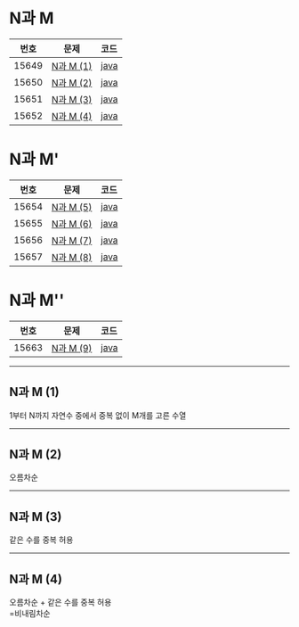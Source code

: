 # N과 M  

| 번호 | 문제 | 코드 |
|:---:|:---:|:---|
| 15649 | [N과 M (1)](https://www.acmicpc.net/problem/15649) | [java](https://github.com/hwlee9505/Algorithm/blob/master/boj/15649.java) |
| 15650 | [N과 M (2)](https://www.acmicpc.net/problem/15650) | [java](https://github.com/hwlee9505/Algorithm/blob/master/boj/15650.java) |
| 15651 | [N과 M (3)](https://www.acmicpc.net/problem/15651) | [java](https://github.com/hwlee9505/Algorithm/blob/master/boj/15651.java) |
| 15652 | [N과 M (4)](https://www.acmicpc.net/problem/15652) | [java](https://github.com/hwlee9505/Algorithm/blob/master/boj/15652.java) |

# N과 M' 

| 번호 | 문제 | 코드 |
|:---:|:---:|:---|
| 15654 | [N과 M (5)](https://www.acmicpc.net/problem/15654) | [java](https://github.com/hwlee9505/Algorithm/blob/master/boj/15654.java) |
| 15655 | [N과 M (6)](https://www.acmicpc.net/problem/15655) | [java](https://github.com/hwlee9505/Algorithm/blob/master/boj/15655.java) |
| 15656 | [N과 M (7)](https://www.acmicpc.net/problem/15656) | [java](https://github.com/hwlee9505/Algorithm/blob/master/boj/15656.java) |
| 15657 | [N과 M (8)](https://www.acmicpc.net/problem/15657) | [java](https://github.com/hwlee9505/Algorithm/blob/master/boj/15657.java) |

# N과 M'' 

| 번호 | 문제 | 코드 |
|:---:|:---:|:---|
| 15663 | [N과 M (9)](https://www.acmicpc.net/problem/15663) | [java](https://github.com/hwlee9505/Algorithm/blob/master/boj/15663.java) |
---

## N과 M (1)  

1부터 N까지 자연수 중에서 중복 없이 M개를 고른 수열  

---  

## N과 M (2)  

오름차순

---  

## N과 M (3)  

같은 수를 중복 허용

---  

## N과 M (4)  

오름차순 + 같은 수를 중복 허용  
=비내림차순
